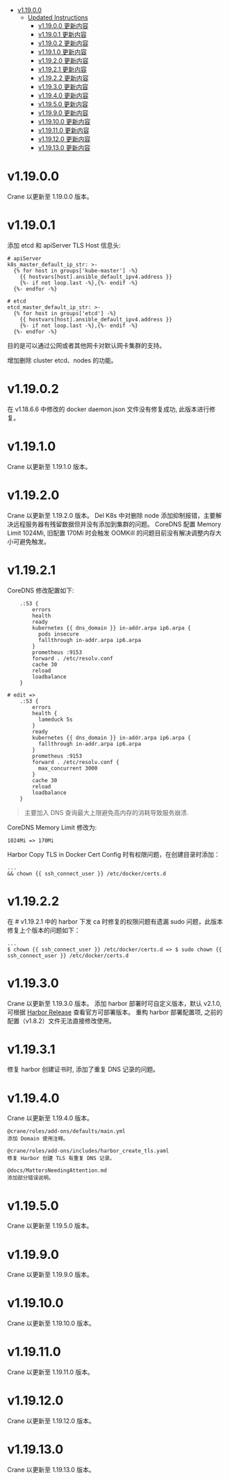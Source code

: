 - [v1.19.0.0](#v11900)
  - [Updated Instructions](#updated-instructions)
    - [v1.19.0.0 更新内容](#v11900-更新内容)
    - [v1.19.0.1 更新内容](#v11901-更新内容)
    - [v1.19.0.2 更新内容](#v11902-更新内容)
    - [v1.19.1.0 更新内容](#v11910-更新内容)
    - [v1.19.2.0 更新内容](#v11920-更新内容)
    - [v1.19.2.1 更新内容](#v11921-更新内容)
    - [v1.19.2.2 更新内容](#v11922-更新内容)
    - [v1.19.3.0 更新内容](#v11930-更新内容)
    - [v1.19.4.0 更新内容](#v11940-更新内容)
    - [v1.19.5.0 更新内容](#v11950-更新内容)
    - [v1.19.9.0 更新内容](#v11990-更新内容)
    - [v1.19.10.0 更新内容](#v119100-更新内容)
    - [v1.19.11.0 更新内容](#v119110-更新内容)
    - [v1.19.12.0 更新内容](#v119120-更新内容)
    - [v1.19.13.0 更新内容](#v119130-更新内容)

# v1.19.0.0

Crane 以更新至 1.19.0.0 版本。

# v1.19.0.1

添加 etcd 和 apiServer TLS Host 信息头:

```
# apiServer
k8s_master_default_ip_str: >-
  {% for host in groups['kube-master'] -%}
    {{ hostvars[host].ansible_default_ipv4.address }}
    {%- if not loop.last -%},{%- endif -%}
  {%- endfor -%}

# etcd
etcd_master_default_ip_str: >-
  {% for host in groups['etcd'] -%}
    {{ hostvars[host].ansible_default_ipv4.address }}
    {%- if not loop.last -%},{%- endif -%}
  {%- endfor -%}
```

目的是可以通过公网或者其他网卡对默认网卡集群的支持。

增加删除 cluster etcd、nodes 的功能。


# v1.19.0.2

在 v1.18.6.6 中修改的 docker daemon.json 文件没有修复成功, 此版本进行修复。

# v1.19.1.0

Crane 以更新至 1.19.1.0 版本。

# v1.19.2.0

Crane 以更新至 1.19.2.0 版本。
Del K8s 中对删除 node 添加抑制报错，主要解决远程服务器有残留数据但并没有添加到集群的问题。
CoreDNS 配置 Memory Limit 1024Mi, 旧配置 170Mi 时会触发 OOMKill 的问题目前没有解决调整内存大小可避免触发。

# v1.19.2.1

CoreDNS 修改配置如下:

```
    .:53 {
        errors
        health
        ready
        kubernetes {{ dns_domain }} in-addr.arpa ip6.arpa {
          pods insecure
          fallthrough in-addr.arpa ip6.arpa
        }
        prometheus :9153
        forward . /etc/resolv.conf
        cache 30
        reload
        loadbalance
    }

# edit =>
    .:53 {
        errors
        health {
          lameduck 5s
        }
        ready
        kubernetes {{ dns_domain }} in-addr.arpa ip6.arpa {
          fallthrough in-addr.arpa ip6.arpa
        }
        prometheus :9153
        forward . /etc/resolv.conf {
          max_concurrent 3000
        }
        cache 30
        reload
        loadbalance
    }
```

> 主要加入 DNS 查询最大上限避免高内存的消耗导致服务崩溃.

CoreDNS Memory Limit 修改为:

```
1024Mi => 170Mi
```

Harbor Copy TLS in Docker Cert Config 时有权限问题，在创建目录时添加：

```
...
&& chown {{ ssh_connect_user }} /etc/docker/certs.d
```

# v1.19.2.2

在 # v1.19.2.1 中的 harbor 下发 ca 时修复的权限问题有遗漏 sudo 问题，此版本修复上个版本的问题如下：

```
...
$ chown {{ ssh_connect_user }} /etc/docker/certs.d => $ sudo chown {{ ssh_connect_user }} /etc/docker/certs.d
```

# v1.19.3.0

Crane 以更新至 1.19.3.0 版本。
添加 harbor 部署时可自定义版本，默认 v2.1.0, 可根据 [Harbor Release](https://github.com/goharbor/harbor/releases) 查看官方可部署版本。
重构 harbor 部署配置项, 之前的配置（v1.8.2）文件无法直接修改使用。

# v1.19.3.1

修复 harbor 创建证书时, 添加了重复 DNS 记录的问题。

# v1.19.4.0

Crane 以更新至 1.19.4.0 版本。

```
@crane/roles/add-ons/defaults/main.yml
添加 Domain 使用注释。

@crane/roles/add-ons/includes/harbor_create_tls.yaml
修复 Harbor 创建 TLS 有重复 DNS 记录。

@docs/MattersNeedingAttention.md
添加部分错误说明。
```

# v1.19.5.0

Crane 以更新至 1.19.5.0 版本。

# v1.19.9.0

Crane 以更新至 1.19.9.0 版本。

# v1.19.10.0

Crane 以更新至 1.19.10.0 版本。

# v1.19.11.0

Crane 以更新至 1.19.11.0 版本。

# v1.19.12.0

Crane 以更新至 1.19.12.0 版本。

# v1.19.13.0

Crane 以更新至 1.19.13.0 版本。